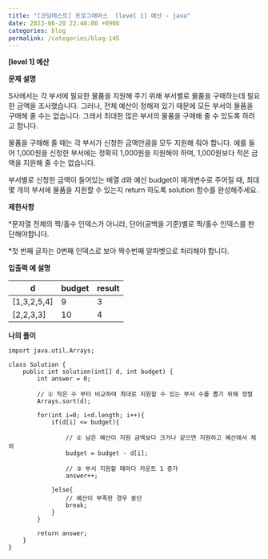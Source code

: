 ```yaml
---
title: "[코딩테스트] 프로그래머스  [level 1] 예산 - java"
date: 2023-06-20 22:48:00 +0900
categories: blog
permalink: /categories/blog-145
---
```



**[level 1] 예산**



**문제 설명**

S사에서는 각 부서에 필요한 물품을 지원해 주기 위해 부서별로 물품을 구매하는데 필요한 금액을 조사했습니다. 그러나, 전체 예산이 정해져 있기 때문에 모든 부서의 물품을 구매해 줄 수는 없습니다. 그래서 최대한 많은 부서의 물품을 구매해 줄 수 있도록 하려고 합니다.

물품을 구매해 줄 때는 각 부서가 신청한 금액만큼을 모두 지원해 줘야 합니다. 예를 들어 1,000원을 신청한 부서에는 정확히 1,000원을 지원해야 하며, 1,000원보다 적은 금액을 지원해 줄 수는 없습니다.

부서별로 신청한 금액이 들어있는 배열 d와 예산 budget이 매개변수로 주어질 때, 최대 몇 개의 부서에 물품을 지원할 수 있는지 return 하도록 solution 함수를 완성해주세요.


**제한사항**

*문자열 전체의 짝/홀수 인덱스가 아니라, 단어(공백을 기준)별로 짝/홀수 인덱스를 판단해야합니다.

*첫 번째 글자는 0번째 인덱스로 보아 짝수번째 알파벳으로 처리해야 합니다.


**입출력 예 설명**

|d|	budget	|result|
|---|---|---|
|[1,3,2,5,4]	|9|	3|
|[2,2,3,3]	|10	|4|


**나의 풀이**

```
import java.util.Arrays;

class Solution {
    public int solution(int[] d, int budget) {
        int answer = 0;

        // ① 작은 수 부터 비교하여 최대로 지원할 수 있는 부서 수를 뽑기 위해 정렬
        Arrays.sort(d); 

        for(int i=0; i<d.length; i++){
            if(d[i] <= budget){

                // ② 남은 예산이 지원 금액보다 크거나 같으면 지원하고 예산에서 제외
                budget = budget - d[i];

                // ③ 부서 지원할 때마다 카운트 1 증가
                answer++;

            }else{
                // 예산이 부족한 경우 중단
                break;
            }
        }

        return answer;
    }
}
```


